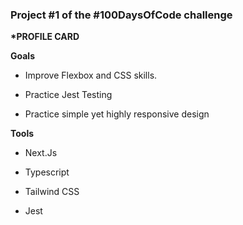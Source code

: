 ### Project #1 of the #100DaysOfCode challenge

**\*PROFILE CARD**

**Goals**

- Improve Flexbox and CSS skills.

- Practice Jest Testing

- Practice simple yet highly responsive design

**Tools**

- Next.Js

- Typescript

- Tailwind CSS

- Jest
